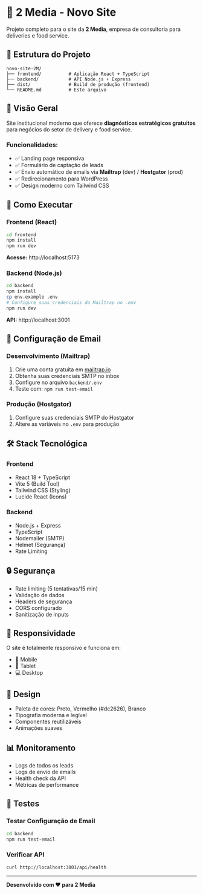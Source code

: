 # 🚀 2 Media - Novo Site

Projeto completo para o site da **2 Media**, empresa de consultoria para deliveries e food service.

## 📁 Estrutura do Projeto

```
novo-site-2M/
├── frontend/          # Aplicação React + TypeScript
├── backend/           # API Node.js + Express
├── dist/              # Build de produção (frontend)
└── README.md          # Este arquivo
```

## 🎯 Visão Geral

Site institucional moderno que oferece **diagnósticos estratégicos gratuitos** para negócios do setor de delivery e food service.

### **Funcionalidades:**
- ✅ Landing page responsiva
- ✅ Formulário de captação de leads
- ✅ Envio automático de emails via **Mailtrap** (dev) / **Hostgator** (prod)
- ✅ Redirecionamento para WordPress
- ✅ Design moderno com Tailwind CSS

## 🚀 Como Executar

### **Frontend (React)**
```bash
cd frontend
npm install
npm run dev
```
**Acesse:** http://localhost:5173

### **Backend (Node.js)**
```bash
cd backend
npm install
cp env.example .env
# Configure suas credenciais do Mailtrap no .env
npm run dev
```
**API:** http://localhost:3001

## 📧 Configuração de Email

### **Desenvolvimento (Mailtrap)**
1. Crie uma conta gratuita em [mailtrap.io](https://mailtrap.io)
2. Obtenha suas credenciais SMTP no inbox
3. Configure no arquivo `backend/.env`
4. Teste com: `npm run test-email`

### **Produção (Hostgator)**
1. Configure suas credenciais SMTP do Hostgator
2. Altere as variáveis no `.env` para produção

## 🛠️ Stack Tecnológica

### **Frontend**
- React 18 + TypeScript
- Vite 5 (Build Tool)
- Tailwind CSS (Styling)
- Lucide React (Icons)

### **Backend**
- Node.js + Express
- TypeScript
- Nodemailer (SMTP)
- Helmet (Segurança)
- Rate Limiting

## 🔒 Segurança

- Rate limiting (5 tentativas/15 min)
- Validação de dados
- Headers de segurança
- CORS configurado
- Sanitização de inputs

## 📱 Responsividade

O site é totalmente responsivo e funciona em:
- 📱 Mobile
- 📱 Tablet
- 💻 Desktop

## 🎨 Design

- Paleta de cores: Preto, Vermelho (#dc2626), Branco
- Tipografia moderna e legível
- Componentes reutilizáveis
- Animações suaves

## 📊 Monitoramento

- Logs de todos os leads
- Logs de envio de emails
- Health check da API
- Métricas de performance

## 🧪 Testes

### **Testar Configuração de Email**
```bash
cd backend
npm run test-email
```

### **Verificar API**
```bash
curl http://localhost:3001/api/health
```

---

**Desenvolvido com ❤️ para 2 Media**
